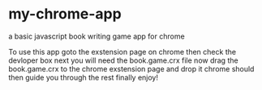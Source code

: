 my-chrome-app
=============

a basic javascript book writing game app for chrome

To use this app goto the exstension page on chrome then check the devloper box
next you will need the book.game.crx file
now drag the book.game.crx to the chrome exstension page and drop it
chrome should then guide you through the rest
finally enjoy!